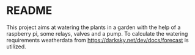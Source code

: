 # README #

This project aims at watering the plants in a garden with the help of a raspberry pi, some relays, valves and a pump.
To calculate the watering requirements weatherdata from https://darksky.net/dev/docs/forecast is utilized.